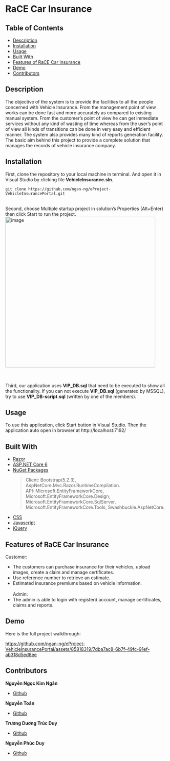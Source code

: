 # RaCE Car Insurance

## Table of Contents 
- [Description](#description)
- [Installation](#installation)
- [Usage](#usage)
- [Built With](#built-with)
- [Features of RaCE Car Insurance](#features-of-race-car-insurance)
- [Demo](#demo)
- [Contributors](#contributors)

## Description
The objective of the system is to provide the facilities to all the people concerned with Vehicle Insurance. From the management point of view works can be done fast and more accurately as compared to existing manual system. From the customer’s point of view he can get immediate services without any kind of wasting of time whereas from the user’s point of view all kinds of transitions can be done in very easy and efficient manner. The system also provides many kind of reports generation facility. The basic aim behind this project to provide a complete solution that manages the records of vehicle insurance company.

## Installation
First, clone the repository to your local machine in terminal. And open it in Visual Studio by clicking file **VehicleInsurance.sln**.
``` console
git clone https://github.com/ngan-ng/eProject-VehicleInsurancePortal.git
```
</br>
Second, choose Multiple startup project in solution’s Properties (Alt+Enter) then click Start to run the project. </br>
<img width="468" alt="image" src="https://github.com/ngan-ng/eProject-VehicleInsurancePortal/assets/85818319/cfb14425-dc06-41b7-b892-21ff63554fc3">

</br></br>
Third, our application uses **VIP_DB.sql** that need to be executed to show all the functionality. If you can not execute **VIP_DB.sql** (generated by MSSQL), try to use **VIP_DB-script.sql** (written by one of the members).

## Usage
To use this application, click Start button in Visual Studio. Then the application auto open in browser at http://localhost:7192/

## Built With
- [Razor](https://learn.microsoft.com/en-us/aspnet/core/mvc/views/razor?view=aspnetcore-6.0)
- [ASP.NET Core 6](https://learn.microsoft.com/en-us/aspnet/core/introduction-to-aspnet-core?view=aspnetcore-6.0)
- [NuGet Packages](https://www.nuget.org/packages)
    > Client: Bootstrap(5.2.3), AspNetCore.Mvc.Razor.RuntimeCompilation. </br>
    > API: Microsoft.EntityFrameworkCore, Microsoft.EntityFrameworkCore.Design, Microsoft.EntityFrameworkCore.SqlServer, Microsoft.EntityFrameworkCore.Tools, Swashbuckle.AspNetCore.
- [CSS](https://developer.mozilla.org/en-US/docs/Web/CSS)
- [Javascript](https://developer.mozilla.org/en-US/docs/Web/JavaScript)
- [jQuery](https://jquery.com/)

## Features of RaCE Car Insurance
Customer:
  - The customers can purchase insurance for their vehicles, upload images, create a claim and manage certificates.
  - Use reference number to retrieve an estimate.
  - Estimated insurance premiums based on vehicle information.
  </br> </br>
Admin:
  - The admin is able to login with registerd account, manage certificates, claims and reports.

## Demo
Here is the full project walkthrough: </br>

https://github.com/ngan-ng/eProject-VehicleInsurancePortal/assets/85818319/7dba7ac8-6b7f-49fc-91ef-ab318d5ed8ee

## Contributors
**Nguyễn Ngọc Kim Ngân**
- [Github](https://github.com/ngan-ng)

**Nguyễn Toán**
- [Github](https://github.com/mindullness)

**Trương Dương Trúc Duy**
- [Github](https://github.com/trucduy10)

**Nguyễn Phúc Duy**
- [Github](https://github.com/duiqt)  
